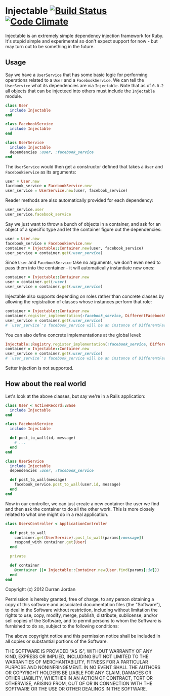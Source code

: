 Injectable [![Build Status](https://secure.travis-ci.org/durran/injectable.png?branch=master&.png)](http://travis-ci.org/durran/injectable) [![Code Climate](https://codeclimate.com/badge.png)](https://codeclimate.com/github/durran/injectable)
========

Injectable is an extremely simple dependency injection framework for Ruby. It's
stupid simple and experimental so don't expect support for now - but may turn out
to be something in the future.

Usage
-----

Say we have a `UserService` that has some basic logic for performing operations
related to a `User` and a `FacebookService`. We can tell the `UserService` what
its dependencies are via `Injectable`. Note that as of `0.0.2` all objects that
can be injecteed into others must include the `Injectable` module.

```ruby
class User
  include Injectable
end

class FacebookService
  include Injectable
end

class UserService
  include Injectable
  dependencies :user, :facebook_service
end
```

The `UserService` would then get a constructor defined that takes a `User` and
`FacebookService` as its arguments:

```ruby
user = User.new
facebook_service = FacebookService.new
user_service = UserService.new(user, facebook_service)
```

Reader methods are also automatically provided for each dependency:

```ruby
user_service.user
user_service.facebook_service
```

Say we just want to throw a bunch of objects in a container, and ask for an
object of a specific type and let the container figure out the dependencies:

```ruby
user = User.new
facebook_service = FacebookService.new
container = Injectable::Container.new(user, facebook_service)
user_service = container.get(:user_service)
```

Since `User` and `FacebookService` take no arguments, we don't even need to
pass them into the container - it will automatically instantiate new ones:

```ruby
container = Injectable::Container.new
user = container.get(:user)
user_service = container.get(:user_service)
```

Injectable also supports depending on roles rather than concrete classes by
allowing the registration of classes whose instances perform that role:

```ruby
container = Injectable::Container.new
container.register_implementation(:facebook_service, DifferentFacebookService)
user_service = container.get(:user_service)
# `user_service`'s facebook_service will be an instance of DifferentFacebookService
```

You can also define concrete implementations at the global level:

```ruby
Injectable::Registry.register_implementation(:facebook_service, DifferentFacebookService)
container = Injectable::Container.new
user_service = container.get(:user_service)
# `user_service`'s facebook_service will be an instance of DifferentFacebookService
```

Setter injection is not supported.

How about the real world
------------------------

Let's look at the above classes, but say we're in a Rails application:

```ruby
class User < ActiveRecord::Base
  include Injectable
end

class FacebookService
  include Injectable

  def post_to_wall(id, message)
    # ...
  end
end

class UserService
  include Injectable
  dependencies :user, :facebook_service

  def post_to_wall(message)
    facebook_service.post_to_wall(user.id, message)
  end
end
```

Now in our controller, we can just create a new container the user we find
and then ask the container to do all the other work. This is more closely
related to what one might do in a real application.

```ruby
class UsersController < ApplicationController

  def post_to_wall
    container.get(UserService).post_to_wall(params[:message])
    respond_with container.get(User)
  end

  private

  def container
    @container ||= Injectable::Container.new(User.find(params[:id]))
  end
end
```

Copyright (c) 2012 Durran Jordan

Permission is hereby granted, free of charge, to any person obtaining
a copy of this software and associated documentation files (the
"Software"), to deal in the Software without restriction, including
without limitation the rights to use, copy, modify, merge, publish,
distribute, sublicense, and/or sell copies of the Software, and to
permit persons to whom the Software is furnished to do so, subject to
the following conditions:

The above copyright notice and this permission notice shall be
included in all copies or substantial portions of the Software.

THE SOFTWARE IS PROVIDED "AS IS", WITHOUT WARRANTY OF ANY KIND,
EXPRESS OR IMPLIED, INCLUDING BUT NOT LIMITED TO THE WARRANTIES OF
MERCHANTABILITY, FITNESS FOR A PARTICULAR PURPOSE AND
NONINFRINGEMENT. IN NO EVENT SHALL THE AUTHORS OR COPYRIGHT HOLDERS BE
LIABLE FOR ANY CLAIM, DAMAGES OR OTHER LIABILITY, WHETHER IN AN ACTION
OF CONTRACT, TORT OR OTHERWISE, ARISING FROM, OUT OF OR IN CONNECTION
WITH THE SOFTWARE OR THE USE OR OTHER DEALINGS IN THE SOFTWARE.
